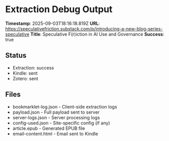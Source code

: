 # Extraction Debug Output

**Timestamp**: 2025-09-03T18:16:18.819Z
**URL**: https://speculativefriction.substack.com/p/introducing-a-new-blog-series-speculative
**Title**: Speculative F(r)iction in AI Use and Governance
**Success**: true

## Status
- Extraction: success
- Kindle: sent
- Zotero: sent

## Files
- bookmarklet-log.json - Client-side extraction logs
- payload.json - Full payload sent to server
- server-logs.json - Server processing logs
- config-used.json - Site-specific config (if any)
- article.epub - Generated EPUB file
- email-content.html - Email sent to Kindle
